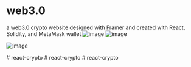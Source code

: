 # web3.0
a web3.0 crypto website designed with Framer and created with React, Solidity, and MetaMask wallet
![image](https://user-images.githubusercontent.com/91984031/147844013-31693aab-5551-42ae-b8ac-28f899d13202.png)
![image](https://user-images.githubusercontent.com/91984031/147844434-d89aa393-1e8b-4373-a1c0-78a46a6edd3c.png)

![image](https://user-images.githubusercontent.com/91984031/147844017-07e3774e-eb17-471f-a398-fe02cfa45f42.png)

#   r e a c t - c r y p t o  
 #   r e a c t - c r y p t o  
 #   r e a c t - c r y p t o  
 
